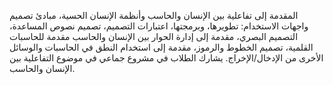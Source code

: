 المقدمة إلى تفاعلية بين الإنسان والحاسب وأنظمة الإنسان الحسية، مبادئ تصميم واجهات الاستخدام: تطويرها، وبرمجتها، اعتبارات التصميم، تصميم نصوص المساعدة، التصميم البصري، مقدمة إلى إدارة الحوار بين الإنسان والحاسب مقدمة للحاسبات القلمية، تصميم الخطوط والرموز، مقدمة إلى استخدام النطق في الحاسبات والوسائل الأخرى من الإدخال/الإخراج. يشارك الطلاب في مشروع جماعي في موضوع التفاعلية بين الإنسان والحاسب.

